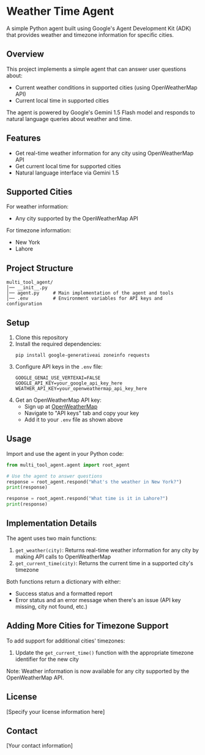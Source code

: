# Weather Time Agent

A simple Python agent built using Google's Agent Development Kit (ADK) that provides weather and timezone information for specific cities.

## Overview

This project implements a simple agent that can answer user questions about:
- Current weather conditions in supported cities (using OpenWeatherMap API)
- Current local time in supported cities

The agent is powered by Google's Gemini 1.5 Flash model and responds to natural language queries about weather and time.

## Features

- Get real-time weather information for any city using OpenWeatherMap API
- Get current local time for supported cities
- Natural language interface via Gemini 1.5

## Supported Cities

For weather information:
- Any city supported by the OpenWeatherMap API

For timezone information:
- New York
- Lahore

## Project Structure

```
multi_tool_agent/
│── __init__.py
│── agent.py     # Main implementation of the agent and tools
│── .env         # Environment variables for API keys and configuration
```

## Setup

1. Clone this repository
2. Install the required dependencies:
   ```
   pip install google-generativeai zoneinfo requests
   ```
3. Configure API keys in the `.env` file:
   ```
   GOOGLE_GENAI_USE_VERTEXAI=FALSE
   GOOGLE_API_KEY=your_google_api_key_here
   WEATHER_API_KEY=your_openweathermap_api_key_here
   ```
4. Get an OpenWeatherMap API key:
   - Sign up at [OpenWeatherMap](https://openweathermap.org/api)
   - Navigate to "API keys" tab and copy your key
   - Add it to your `.env` file as shown above

## Usage

Import and use the agent in your Python code:

```python
from multi_tool_agent.agent import root_agent

# Use the agent to answer questions
response = root_agent.respond("What's the weather in New York?")
print(response)

response = root_agent.respond("What time is it in Lahore?")
print(response)
```

## Implementation Details

The agent uses two main functions:

1. `get_weather(city)`: Returns real-time weather information for any city by making API calls to OpenWeatherMap
2. `get_current_time(city)`: Returns the current time in a supported city's timezone

Both functions return a dictionary with either:
- Success status and a formatted report
- Error status and an error message when there's an issue (API key missing, city not found, etc.)

## Adding More Cities for Timezone Support

To add support for additional cities' timezones:

1. Update the `get_current_time()` function with the appropriate timezone identifier for the new city

Note: Weather information is now available for any city supported by the OpenWeatherMap API.

## License

[Specify your license information here]

## Contact

[Your contact information]
